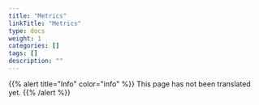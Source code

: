 ```yaml
---
title: "Metrics"
linkTitle: "Metrics"
type: docs
weight: 1
categories: []
tags: []
description: ""
---
```


{{% alert title="Info" color="info" %}}
This page has not been translated yet.
{{% /alert %}}
